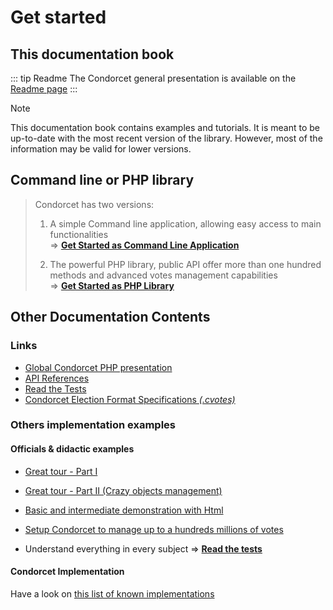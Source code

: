 # Get started

## This documentation book
::: tip Readme
The Condorcet general presentation is available on the [Readme page](/gh/Readme)
:::

> [!NOTE]
> This documentation book contains examples and tutorials.
It is meant to be up-to-date with the most recent version of the library. However, most of the information may be valid for lower versions.

## Command line or PHP library

> Condorcet has two versions:
> 1. A simple Command line application, allowing easy access to main functionalities  
> => [**Get Started as Command Line Application**](/book/2.AsCommandLineApplication/1.Installation.md)  
>
>
> 2. The powerful PHP library, public API offer more than one hundred methods and advanced votes management capabilities  
>=> [**Get Started as PHP Library**](/book/3.AsPhpLibrary/1.Installation.md)



## Other Documentation Contents

  ### Links

  * [Global Condorcet PHP presentation](https://github.com/julien-boudry/Condorcet/blob/master/README.md)
  * [API References](/api-reference/Index)
  * [Read the Tests](https://github.com/julien-boudry/Condorcet/tree/master/Tests)
  * [Condorcet Election Format Specifications _(.cvotes)_](https://github.com/CondorcetVote/CondorcetElectionFormat/blob/main/README.md)


### Others implementation examples

#### Officials & didactic examples

  * [Great tour - Part I](https://github.com/julien-boudry/Condorcet/blob/master/Examples/1.%20Overview.php)
  * [Great tour - Part II (Crazy objects management)](https://github.com/julien-boudry/Condorcet/blob/master/Examples/2.%20AdvancedObjectManagement.php)
  * [Basic and intermediate demonstration with Html](https://github.com/julien-boudry/Condorcet/tree/master/Examples/Examples-with-html)

  * [Setup Condorcet to manage up to a hundreds millions of votes](https://github.com/julien-boudry/Condorcet/blob/master/Examples/Specifics_Examples/use_large_election_external_database_drivers.php)

  * Understand everything in every subject => [**Read the tests**](https://github.com/julien-boudry/Condorcet/tree/master/Tests)

#### Condorcet Implementation
Have a look on [this list of known implementations](https://github.com/julien-boudry/Condorcet/discussions/categories/your-condorcet-projects)
